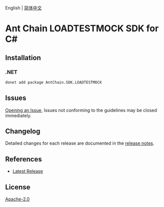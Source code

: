 English | [简体中文](README-CN.md)

# Ant Chain LOADTESTMOCK SDK for C#

## Installation

### .NET

```bash
donet add package AntChain.SDK.LOADTESTMOCK
```

## Issues

[Opening an Issue](https://github.com/alipay/antchain-openapi-prod-sdk/issues/new), Issues not conforming to the guidelines may be closed immediately.

## Changelog

Detailed changes for each release are documented in the [release notes](./ChangeLog.md).

## References

* [Latest Release](https://github.com/alipay/antchain-openapi-prod-sdk/)

## License

[Apache-2.0](http://www.apache.org/licenses/LICENSE-2.0)
